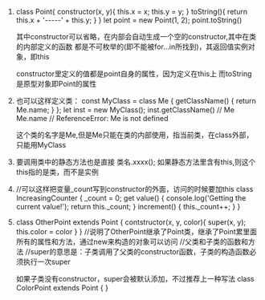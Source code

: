 
1. 	class Point{
		constructor(x, y){
			this.x = x;
			this.y = y;
		}
		toString(){
			return this.x + '-----' + this.y;
		}
	}
	let point = new Point(1, 2);
	point.toString()

	其中constructor可以省略，在内部会自动生成一个空的constructor,其中在类的内部定义的函数
	都是不可枚举的(即不能被for...in所找到)，其返回值实例对象，即this

	constructor里定义的值都是point自身的属性，因为定义在this上
	而toString是原型对象即Point的属性

2.  也可以这样定义类：
	const MyClass = class Me {
	  	getClassName() {
	    	return Me.name;
	  	}
	};
	let inst = new MyClass();
	inst.getClassName() // Me
	Me.name // ReferenceError: Me is not defined

	这个类的名字是Me,但是Me只能在类的内部使用，指当前类，在class外部，只能用MyClass


3.	要调用类中的静态方法也是直接 类名.xxxx(); 如果静态方法里含有this,则这个this指的是类，而不是实例

4.	//可以这样把变量_count写到constructor的外面，访问的时候要加this
	class IncreasingCounter {
		  _count = 0;
		  get value() {
		    console.log('Getting the current value!');
		    return this._count;
		  }
		  increment() {
		    this._count++;
		  }
	}
5. class OtherPoint extends Point {
		contstructor(x, y, color){
			super(x, y);
			this.color = color
		}
	}
	//说明了OtherPoint继承了Point类，继承了Point累里面所有的属性和方法，通过new来构造的对象可以访问
	//父类和子类的函数和方法
	//super的意思是：子类调用了父类的constructor函数，子类的构造函数必须执行一次super

	如果子类没有constructor，super会被默认添加，不过推荐上一种写法
	class ColorPoint extends Point {
	}